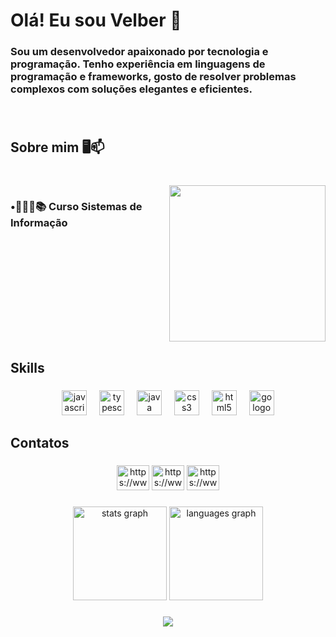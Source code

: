 
<h1 align="left">Olá! Eu sou Velber 👋</h1>

###

<h3 align="left">Sou um desenvolvedor apaixonado por tecnologia e programação. Tenho experiência em linguagens de programação e frameworks, gosto de resolver problemas complexos com soluções elegantes e eficientes.</h4>

###

<br clear="both">

<h2 align="left">Sobre mim 🖥📫</h2>

###

<br clear="both">

<img align="right" height="250" src="https://i.pinimg.com/originals/ad/29/09/ad290956f88d977fb4f3854f5697af05.gif"  />

###

<h3 align="left">•👨🏽‍💻📚 Curso Sistemas de Informação</h4>

###

<br clear="both">

<h2 align="left">Skills</h2>

###

<div align="center">
  <img src="https://cdn.jsdelivr.net/gh/devicons/devicon/icons/javascript/javascript-original.svg" height="40" alt="javascript logo"  />
  <img width="12" />
  <img src="https://cdn.jsdelivr.net/gh/devicons/devicon/icons/typescript/typescript-original.svg" height="40" alt="typescript logo"  />
  <img width="12" />
  <img src="https://cdn.jsdelivr.net/gh/devicons/devicon/icons/java/java-original.svg" height="40" alt="java logo"  />
  <img width="12" />
  <img src="https://cdn.jsdelivr.net/gh/devicons/devicon/icons/css3/css3-original.svg" height="40" alt="css3 logo"  />
  <img width="12" />
  <img src="https://cdn.jsdelivr.net/gh/devicons/devicon/icons/html5/html5-original.svg" height="40" alt="html5 logo"  />
  <img width="12" />
  <img src="https://cdn.jsdelivr.net/gh/devicons/devicon/icons/go/go-original.svg" height="40" alt="go logo"  />
</div>

###

<h2 align="left">Contatos</h2>

###

<div align="center">
  <img src="https://raw.githubusercontent.com/maurodesouza/profile-readme-generator/master/src/assets/icons/social/linkedin/default.svg" width="52" height="40" alt="https://www.instagram.com/velberfernandes/" <a href=""/>
  <img src="https://raw.githubusercontent.com/maurodesouza/profile-readme-generator/master/src/assets/icons/social/instagram/default.svg" width="52" height="40" alt="https://www.instagram.com/velberfernandes/"  <a href="https://www.instagram.com/velberfernandes/"/> 
  <img src="https://raw.githubusercontent.com/maurodesouza/profile-readme-generator/master/src/assets/icons/social/gmail/default.svg" width="52" height="40" alt="https://www.instagram.com/velberfernandes/"  />
</div>

###

<div align="center">
  <img src="https://github-readme-stats.vercel.app/api?username=Velberss&hide_title=false&hide_rank=false&show_icons=true&include_all_commits=true&count_private=true&disable_animations=false&theme=dracula&locale=en&hide_border=false&order=1" height="150" alt="stats graph"  />
  <img src="https://github-readme-stats.vercel.app/api/top-langs?username=Velberss&locale=en&hide_title=false&layout=compact&card_width=320&langs_count=5&theme=dracula&hide_border=false&order=2" height="150" alt="languages graph"  />
</div>

###
              
<div align="center">
  <a href="https://open.spotify.com/user/31474tr25knmi5avrfatcb7vcchu">
    <img src="https://spotify-recently-played-readme.vercel.app/api?user=31474tr25knmi5avrfatcb7vcchu"  />
  </a>
</div>

 
